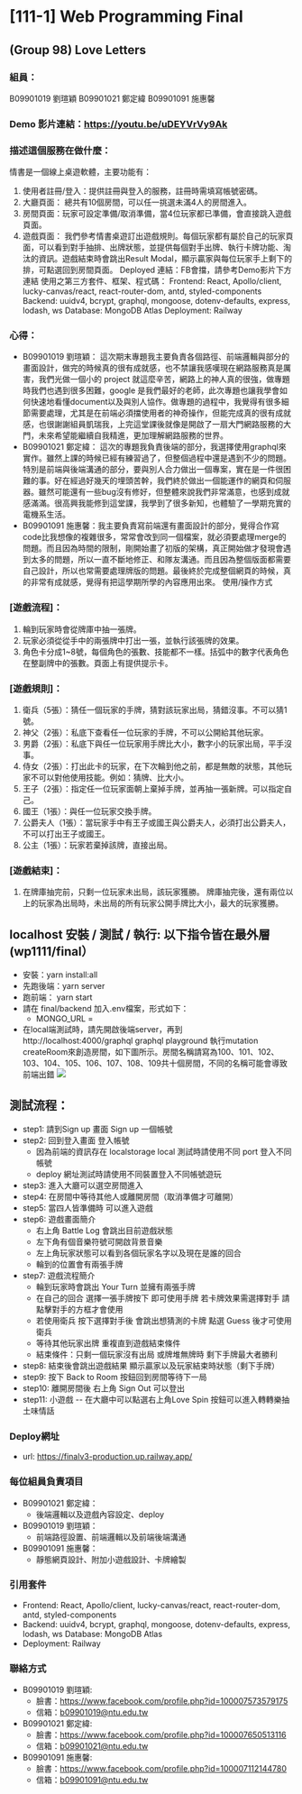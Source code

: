 # [111-1] Web Programming Final
## (Group 98) Love Letters
### 組員：
B09901019 劉瑄穎
B09901021 鄭定緯
B09901091 施惠馨
### Demo 影片連結：https://youtu.be/uDEYVrVy9Ak
### 描述這個服務在做什麼：
情書是一個線上桌遊軟體，主要功能有：
1. 使用者註冊/登入：提供註冊與登入的服務，註冊時需填寫帳號密碼。
2. 大廳頁面： 總共有10個房間，可以任一挑選未滿4人的房間進入。
3. 房間頁面：玩家可設定準備/取消準備，當4位玩家都已準備，會直接跳入遊戲頁面。
4. 遊戲頁面： 我們參考情書桌遊訂出遊戲規則。每個玩家都有屬於自己的玩家頁面，可以看到對手抽排、出牌狀態，並提供每個對手出牌、執行卡牌功能、淘汰的資訊。遊戲結束時會跳出Result Modal，顯示贏家與每位玩家手上剩下的排，可點選回到房間頁面。
Deployed 連結：FB會擋，請參考Demo影片下方連結
使用之第三方套件、框架、程式碼：
Frontend: React, Apollo/client, lucky-canvas/react, react-router-dom, antd, styled-components
Backend: uuidv4, bcrypt, graphql, mongoose, dotenv-defaults, express, lodash, ws
Database: MongoDB Atlas
Deployment: Railway
### 心得：
* B09901019 劉瑄穎：
這次期末專題我主要負責各個路徑、前端邏輯與部分的畫面設計，做完的時候真的很有成就感，也不禁讓我感嘆現在網路服務真是厲害，我們光做一個小的 project 就這麼辛苦，網路上的神人真的很強，做專題時我們也遇到很多困難，google 是我們最好的老師，此次專題也讓我學會如何快速地看懂document以及與別人協作。做專題的過程中，我覺得有很多細節需要處理，尤其是在前端必須擋使用者的神奇操作，但能完成真的很有成就感，也很謝謝組員凱瑞我，上完這堂課後就像是開啟了一扇大門網路服務的大門，未來希望能繼續自我精進，更加理解網路服務的世界。
* B09901021 鄭定緯：
這次的專題我負責後端的部分，我選擇使用graphql來實作。雖然上課的時候已經有練習過了，但整個過程中還是遇到不少的問題。特別是前端與後端溝通的部分，要與別人合力做出一個專案，實在是一件很困難的事。好在經過好幾天的埋頭苦幹，我們終於做出一個能運作的網頁和伺服器。雖然可能還有一些bug沒有修好，但整體來說我們非常滿意，也感到成就感滿滿。很高興我能修到這堂課，我學到了很多新知，也體驗了一學期充實的電機系生活。
* B09901091 施惠馨：我主要負責寫前端還有畫面設計的部分，覺得合作寫code比我想像的複雜很多，常常會改到同一個檔案，就必須要處理merge的問題。而且因為時間的限制，剛開始畫了初版的架構，真正開始做才發現會遇到太多的問題，所以一直不斷地修正、和隊友溝通。而且因為整個版面都需要自己設計，所以也常需要處理牌版的問題。最後終於完成整個網頁的時候，真的非常有成就感，覺得有把這學期所學的內容應用出來。
使用/操作方式
### [遊戲流程]：
1. 輪到玩家時會從牌庫中抽一張牌。
2. 玩家必須從從手中的兩張牌中打出一張，並執行該張牌的效果。
3. 角色卡分成1~8號，每個角色的張數、技能都不一樣。括弧中的數字代表角色在整副牌中的張數。頁面上有提供提示卡。
### [遊戲規則]：
1. 衛兵（5張）：猜任一個玩家的手牌，猜對該玩家出局，猜錯沒事。不可以猜1號。
2. 神父（2張）：私底下查看任一位玩家的手牌，不可以公開給其他玩家。
3. 男爵（2張）：私底下與任一位玩家用手牌比大小，數字小的玩家出局，平手沒事。
4. 侍女（2張）：打出此卡的玩家，在下次輪到他之前，都是無敵的狀態，其他玩家不可以對他使用技能。例如：猜牌、比大小。
5. 王子（2張）：指定任一位玩家面朝上棄掉手牌，並再抽一張新牌。可以指定自己。
6. 國王（1張）：與任一位玩家交換手牌。
7. 公爵夫人（1張）：當玩家手中有王子或國王與公爵夫人，必須打出公爵夫人，不可以打出王子或國王。
8. 公主（1張）：玩家若棄掉該牌，直接出局。
### [遊戲結束]：
1. 在牌庫抽完前，只剩一位玩家未出局，該玩家獲勝。
牌庫抽完後，還有兩位以上的玩家為出局時，未出局的所有玩家公開手牌比大小，最大的玩家獲勝。

## localhost 安裝 / 測試 / 執行: 以下指令皆在最外層(wp1111/final）
  - 安裝：yarn install:all 
  - 先跑後端：yarn server
  - 跑前端： yarn start
  - 請在 final/backend 加入.env檔案，形式如下：
      - MONGO_URL = 
  - 在local端測試時，請先開啟後端server，再到 http://localhost:4000/graphql
  graphql playground 執行mutation createRoom來創造房間，如下圖所示。房間名稱請寫為100、101、102、103、104、105、106、107、108、109共十個房間，不同的名稱可能會導致前端出錯
  ![](https://i.imgur.com/7fJZv0w.png)

## 測試流程：
 - step1: 請到Sign up 畫面 Sign up 一個帳號
 - step2: 回到登入畫面 登入帳號 
    - 因為前端的資訊存在 localstorage local 測試時請使用不同 port 登入不同帳號
    - deploy 網址測試時請使用不同裝置登入不同帳號遊玩
 - step3: 進入大廳可以選空房間進入
 - step4: 在房間中等待其他人或離開房間（取消準備才可離開）
 - step5: 當四人皆準備時 可以進入遊戲
 - step6: 遊戲畫面簡介
    - 右上角 Battle Log 會跳出目前遊戲狀態
    - 左下角有個音樂符號可開啟背景音樂
    - 左上角玩家狀態可以看到各個玩家名字以及現在是誰的回合
    - 輪到的位置會有兩張手牌
 - step7: 遊戲流程簡介
    - 輪到玩家時會跳出 Your Turn 並擁有兩張手牌
    - 在自己的回合 選擇一張手牌按下 即可使用手牌 若卡牌效果需選擇對手 請點擊對手的方框才會使用
    - 若使用衛兵 按下選擇對手後 會跳出想猜測的卡牌 點選 Guess 後才可使用衛兵
    - 等待其他玩家出牌 重複直到遊戲結束條件
    - 結束條件：只剩一個玩家沒有出局 或牌堆無牌時 剩下手牌最大者勝利
 - step8: 結束後會跳出遊戲結果 顯示贏家以及玩家結束時狀態（剩下手牌）
 - step9: 按下 Back to Room 按鈕回到房間等待下一局
 - step10: 離開房間後 右上角 Sign Out 可以登出
 - step11: 小遊戲 -- 在大廳中可以點選右上角Love Spin 按鈕可以進入轉轉樂抽土味情話

### Deploy網址
* url: https://finalv3-production.up.railway.app/

### 每位組員負責項目 
* B09901021 鄭定緯：
  - 後端邏輯以及遊戲內容設定、deploy
* B09901019 劉瑄穎：
  - 前端路徑設置、前端邏輯以及前端後端溝通
* B09901091 施惠馨：
  - 靜態網頁設計、附加小遊戲設計、卡牌繪製

### 引用套件
* Frontend: 
React, Apollo/client, lucky-canvas/react, react-router-dom, antd, styled-components
* Backend: 
uuidv4, bcrypt, graphql, mongoose, dotenv-defaults, express, lodash, ws
Database: MongoDB Atlas
* Deployment: Railway

### 聯絡方式
* B09901019 劉瑄穎:
  - 臉書：https://www.facebook.com/profile.php?id=100007573579175
  - 信箱：b09901019@ntu.edu.tw
* B09901021 鄭定緯:
  - 臉書：https://www.facebook.com/profile.php?id=100007650513116
  - 信箱：b09901021@ntu.edu.tw
* B09901091 施惠馨:
  - 臉書：https://www.facebook.com/profile.php?id=100007112144780
  - 信箱：b09901091@ntu.edu.tw